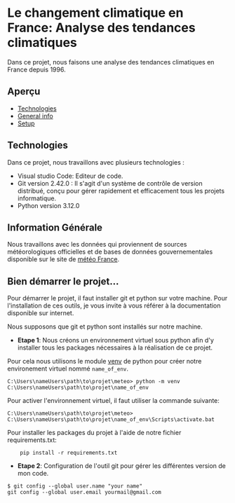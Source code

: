 # Le changement climatique en France: Analyse des tendances climatiques
Dans ce projet, nous faisons une analyse des tendances climatiques en France depuis 1996.

## Aperçu
* [Technologies](#technologies)
* [General info](#general-info)
* [Setup](#setup)

## Technologies
Dans ce projet, nous travaillons avec plusieurs technologies : 
* Visual studio Code: Editeur de code.
* Git version 2.42.0 : Il s'agit d'un système de contrôle de version distribué, conçu pour gérer rapidement et efficacement tous les projets informatique.
* Python version 3.12.0

## Information Générale
Nous travaillons avec les données qui proviennent de sources météorologiques officielles et de bases de
données gouvernementales disponible sur le site de [météo France](https://donneespubliques.meteofrance.fr/). 

## Bien démarrer le projet...
Pour démarrer le projet, il faut installer git et python sur votre machine. Pour l'installation de ces outils, je vous invite à vous référer à la documentation disponible sur internet.

Nous supposons que git et python sont installés sur notre machine.
* __Etape 1__: Nous créons un environnement virtuel sous python afin d'y installer tous les packages nécessaires à la réalisation de ce projet.

Pour cela nous utilisons le module [venv](https://docs.python.org/3/library/venv.html) de python pour créer notre environement virtuel nommé `name_of_env`.
```
C:\Users\nameUsers\path\to\projet\meteo> python -m venv C:\Users\nameUsers\path\to\projet\name_of_env
```
Pour activer l'environnement virtuel, il faut utiliser la commande suivante:
```
C:\Users\nameUsers\path\to\projet\meteo> C:\Users\nameUsers\path\to\projet\name_of_env\Scripts\activate.bat
```
Pour installer les packages du projet à l'aide de notre fichier requirements.txt:
```
    pip install -r requirements.txt
```

* __Etape 2__: Configuration de l'outil git pour gérer les différentes version de mon code.

```
$ git config --global user.name "your name"
git config --global user.email yourmail@gmail.com
```
